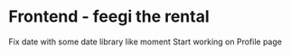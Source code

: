 # Frontend - feegi the rental

Fix date with some date library like moment
Start working on Profile page